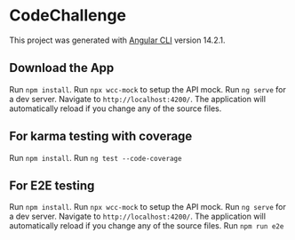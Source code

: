 # CodeChallenge
This project was generated with [Angular CLI](https://github.com/angular/angular-cli) version 14.2.1.


## Download the App
Run `npm install`.
Run `npx wcc-mock` to setup the API mock.
Run `ng serve` for a dev server. Navigate to `http://localhost:4200/`. The application will automatically reload if you change any of the source files.


## For karma testing with coverage
Run `npm install`.
Run `ng test --code-coverage`

## For E2E testing
Run `npm install`.
Run `npx wcc-mock` to setup the API mock.
Run `ng serve` for a dev server. Navigate to `http://localhost:4200/`. The application will automatically reload if you change any of the source files.
Run `npm run e2e`
 